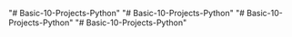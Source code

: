 "# Basic-10-Projects-Python" 
"# Basic-10-Projects-Python" 
"# Basic-10-Projects-Python" 
"# Basic-10-Projects-Python" 
